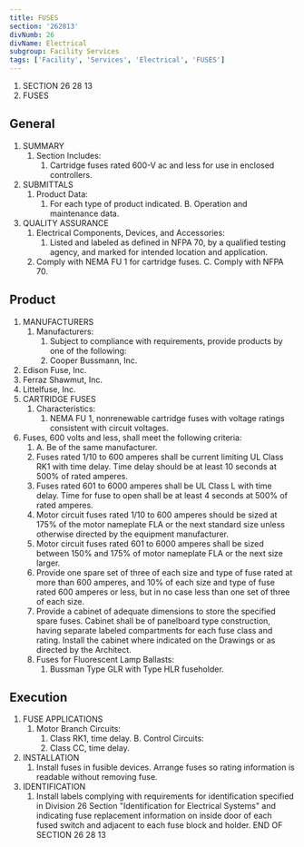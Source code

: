 ```yaml
---
title: FUSES
section: '262813'
divNumb: 26
divName: Electrical
subgroup: Facility Services
tags: ['Facility', 'Services', 'Electrical', 'FUSES']
---
```


1. SECTION 26 28 13
1. FUSES

## General

1. SUMMARY
   1. Section Includes:
      1. Cartridge fuses rated 600-V ac and less for use in enclosed controllers.
2. SUBMITTALS
   1. Product Data:
      1. For each type of product indicated. B. Operation and maintenance data.
3. QUALITY ASSURANCE
   1. Electrical Components, Devices, and Accessories:
      1. Listed and labeled as defined in NFPA 70, by a qualified testing agency, and marked for intended location and application.
   1. Comply with NEMA FU 1 for cartridge fuses. C. Comply with NFPA 70.

## Product

1. MANUFACTURERS
   1. Manufacturers:
      1. Subject to compliance with requirements, provide products by one of the following:
      1. Cooper Bussmann, Inc.
2. Edison Fuse, Inc.
3. Ferraz Shawmut, Inc.
4. Littelfuse, Inc.
2. CARTRIDGE FUSES
   1. Characteristics:
      1. NEMA FU 1, nonrenewable cartridge fuses with voltage ratings consistent with circuit voltages.
3. Fuses, 600 volts and less, shall meet the following criteria:
      1. A. Be of the same manufacturer.
   1. Fuses rated 1/10 to 600 amperes shall be current limiting UL Class RK1 with time delay. Time delay should be at least 10 seconds at 500% of rated amperes.
   1. Fuses rated 601 to 6000 amperes shall be UL Class L with time delay. Time for fuse to open shall be at least 4 seconds at 500% of rated amperes.
   1. Motor circuit fuses rated 1/10 to 600 amperes should be sized at 175% of the motor nameplate
FLA or the next standard size unless otherwise directed by the equipment manufacturer.
   1. Motor circuit fuses rated 601 to 6000 amperes shall be sized between 150% and 175% of motor nameplate FLA or the next size larger.
   1. Provide one spare set of three of each size and type of fuse rated at more than 600 amperes, and 10% of each size and type of fuse rated 600 amperes or less, but in no case less than one set of three of each size.
   1. Provide a cabinet of adequate dimensions to store the specified spare fuses. Cabinet shall be of panelboard type construction, having separate labeled compartments for each fuse class and rating. Install the cabinet where indicated on the Drawings or as directed by the Architect.
   1. Fuses for Fluorescent Lamp Ballasts:
      1. Bussman Type GLR with Type HLR fuseholder. 

## Execution

1. FUSE APPLICATIONS
   1. Motor Branch Circuits:
      1. Class RK1, time delay. B. Control Circuits:
      1. Class CC, time delay.
2. INSTALLATION
   1. Install fuses in fusible devices. Arrange fuses so rating information is readable without removing fuse.
3. IDENTIFICATION
   1. Install labels complying with requirements for identification specified in Division 26 Section "Identification for Electrical Systems" and indicating fuse replacement information on inside door of each fused switch and adjacent to each fuse block and holder.
END OF SECTION 26 28 13

